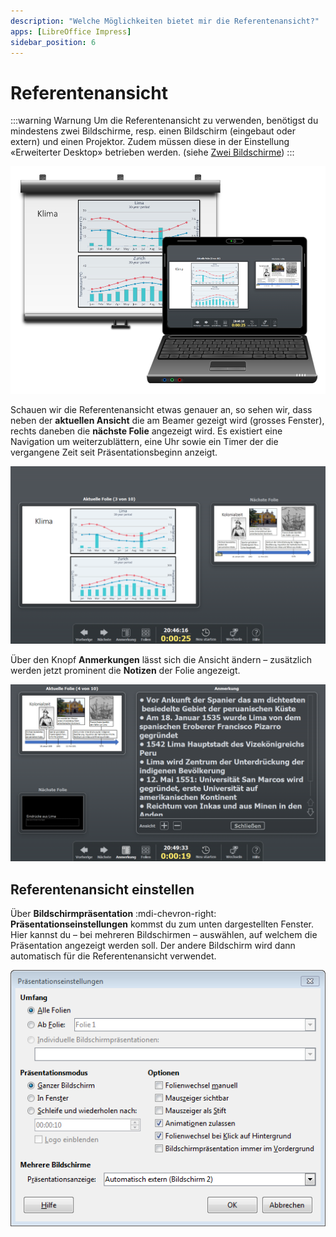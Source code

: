 ```yaml
---
description: "Welche Möglichkeiten bietet mir die Referentenansicht?"
apps: [LibreOffice Impress]
sidebar_position: 6
---
```


# Referentenansicht



:::warning Warnung
Um die Referentenansicht zu verwenden, benötigst du mindestens zwei Bildschirme, resp. einen Bildschirm (eingebaut oder extern) und einen Projektor. Zudem müssen diese in der Einstellung «Erweiterter Desktop» betrieben werden. (siehe [Zwei Bildschirme](../../allgemein/zwei-bildschirme))
:::


![Folie 3 auf Beamer und Laptop](./images/zwei-bildschirme.lo.png)

Schauen wir die Referentenansicht etwas genauer an, so sehen wir, dass neben der **aktuellen Ansicht** die am Beamer gezeigt wird (grosses Fenster), rechts daneben die **nächste Folie** angezeigt wird. Es existiert eine Navigation um weiterzublättern, eine Uhr sowie ein Timer der die vergangene Zeit seit Präsentationsbeginn anzeigt.

![Referentenansicht Folie 3 am PC/Laptop](./images/referentenansicht1.lo.png)

Über den Knopf __Anmerkungen__ lässt sich die Ansicht ändern – zusätzlich werden jetzt prominent die **Notizen** der Folie angezeigt.

![Referentenansicht Folie 4 am PC/Laptop mit Anmerkungen](./images/referentenansicht2.lo.png)

## Referentenansicht einstellen
Über __Bildschirmpräsentation__ :mdi-chevron-right: __Präsentationseinstellungen__ kommst du zum unten dargestellten Fenster. Hier kannst du – bei mehreren Bildschirmen – auswählen, auf welchem die Präsentation angezeigt werden soll. Der andere Bildschirm wird dann automatisch für die Referentenansicht verwendet.

![Fenster «Präsentationseinstellungen»](./images/einstellungen.lo.png)


